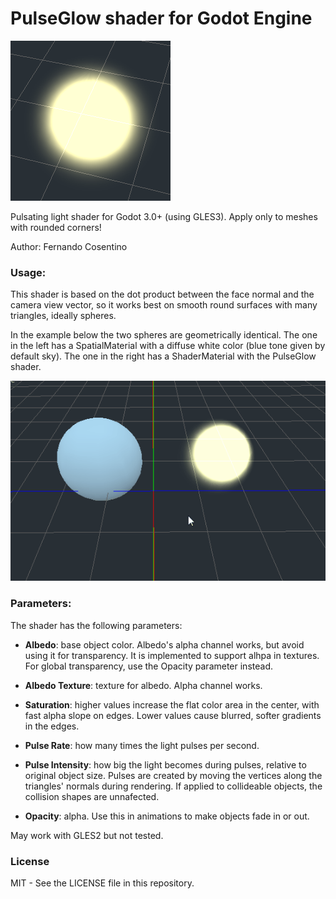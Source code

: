 # PulseGlow shader for Godot Engine

![](img/icon.png)

Pulsating light shader for Godot 3.0+ (using GLES3). 
Apply only to meshes with rounded corners!

Author:	Fernando Cosentino


	
### Usage: ###

This shader is based on the dot product between the face normal and the camera view vector, so it works best on smooth round surfaces with many triangles, ideally spheres.

In the example below the two spheres are geometrically identical. The one in the left has a SpatialMaterial with a diffuse white color (blue tone given by default sky). The one in the right has a ShaderMaterial with the PulseGlow shader.

![](img/PulseGlow1.gif)


### Parameters: ###

The shader has the following parameters:

* **Albedo**: base object color. Albedo's alpha channel works, but avoid using it for transparency. It is implemented to support alhpa in textures. For global transparency, use the Opacity parameter instead.
			
* **Albedo Texture**: texture for albedo. Alpha channel works.
	
* **Saturation**: higher values increase the flat color area in the center, with fast alpha slope on edges. Lower values cause blurred, softer gradients in the edges.
	
* **Pulse Rate**: how many times the light pulses per second.
	
* **Pulse Intensity**: how big the light becomes during pulses, relative to original object size. Pulses are created by moving the vertices along the triangles' normals during rendering. If applied to collideable objects, the collision shapes are unnafected.
	
* **Opacity**: alpha. Use this in animations to make objects fade in or out.

May work with GLES2 but not tested.

### License ###

MIT - See the LICENSE file in this repository.

